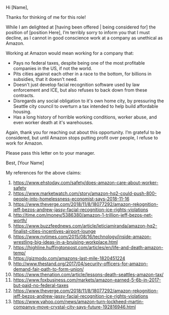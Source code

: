 Hi [Name],

Thanks for thinking of me for this role!

While I am delighted at [having been offered | being considered for] the position of [position Here], I’m terribly sorry to inform you that I must decline, as I cannot in good conscience work at a company as unethical as Amazon.

Working at Amazon would mean working for a company that:

- Pays no federal taxes, despite being one of the most profitable companies in the US, if not the world.
- Pits cities against each other in a race to the bottom, for billions in subsidies, that it doesn't need.
- Doesn't just develop facial recognition software used by law enforcement and ICE, but also refuses to back down from these contracts.
- Disregards any social obligation to it's own home city, by pressuring the Seattle city council to overturn a tax intended to help build affordable housing.
- Has a long history of horrible working conditions, worker abuse, and even worker death at it's warehouses.

Again, thank you for reaching out about this opportunity. I’m grateful to be considered, but until Amazon stops putting profit over people, I refuse to work for Amazon.

Please pass this letter on to your manager.

Best,
[Your Name]

My references for the above claims:
1. https://www.ehstoday.com/safety/does-amazon-care-about-worker-safety
2. https://www.marketwatch.com/story/amazon-hq2-could-push-800-people-into-homelessness-economist-says-2018-11-16
3. https://www.theverge.com/2018/11/8/18077292/amazon-rekognition-jeff-bezos-andrew-jassy-facial-recognition-ice-rights-violations
4. http://time.com/money/5386380/amazon-1-trillion-jeff-bezos-net-worth/
5. https://www.buzzfeednews.com/article/leticiamiranda/amazon-hq2-finalist-cities-incentives-airport-lounge
6. https://www.nytimes.com/2015/08/16/technology/inside-amazon-wrestling-big-ideas-in-a-bruising-workplace.html
7. https://highline.huffingtonpost.com/articles/en/life-and-death-amazon-temp/
8. https://gizmodo.com/amazons-last-mile-1820451224
9. http://www.thestand.org/2017/04/security-officers-for-amazon-demand-fair-path-to-form-union/
10. https://www.thenation.com/article/lessons-death-seattles-amazon-tax/
11. https://www.foxbusiness.com/markets/amazon-earned-5-6b-in-2017-but-paid-no-federal-taxes
12. https://www.theverge.com/2018/11/8/18077292/amazon-rekognition-jeff-bezos-andrew-jassy-facial-recognition-ice-rights-violations
13. https://www.yahoo.com/news/amazon-turn-lockheed-martin-companys-move-crystal-city-says-future-192816946.html
